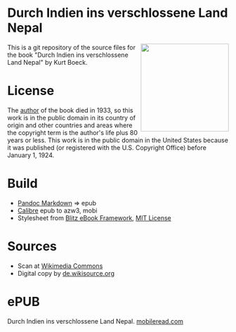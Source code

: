 # Durch Indien ins verschlossene Land Nepal

<img align="right" height="200" src="https://user-images.githubusercontent.com/13177792/193356550-d66e56f4-7b7e-4c03-ae9d-b1b599bcfedb.jpg">

This is a git repository of the source files for the book "Durch Indien ins verschlossene Land Nepal" by Kurt Boeck.

# License
The [author](https://de.wikipedia.org/wiki/Kurt_Boeck) of the book died in 1933,
so this work is in the public domain in
its country of origin and other countries and areas where the
copyright term is the author's life plus 80 years or less.
This work is in the public domain in the United States because it was
published (or registered with the U.S. Copyright Office)
before January 1, 1924.

# Build
* [Pandoc Markdown](https://pandoc.org/MANUAL.html#pandocs-markdown) => epub
* [Calibre](https://calibre-ebook.com/) epub to azw3, mobi
* Stylesheet from [Blitz eBook Framework](https://friendsofepub.github.io/Blitz/), [MIT License](https://github.com/FriendsOfEpub/Blitz/blob/master/LICENSE)

# Sources
* Scan at [Wikimedia Commons](https://commons.wikimedia.org/wiki/File:Durch_Indien_ins_verschlossene_Land_Nepal.pdf)
* Digital copy by [de.wikisource.org](https://de.wikisource.org/wiki/Durch_Indien_ins_verschlossene_Land_Nepal)

# ePUB
Durch Indien ins verschlossene Land Nepal. [mobileread.com](https://www.mobileread.com/forums/showthread.php?t=336319)
